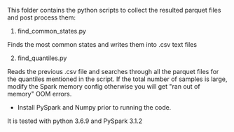 This folder contains the python scripts to collect the resulted parquet files and post process them:
1. find_common_states.py

Finds the most common states and writes them into .csv text files

2. find_quantiles.py

Reads the previous .csv file and searches through all the parquet files for the quantiles mentioned in the script.
If the total number of samples is large, modify the Spark memory config otherwise you will get "ran out of memory" OOM errors.

- Install PySpark and Numpy prior to running the code.

It is tested with python 3.6.9 and PySpark 3.1.2